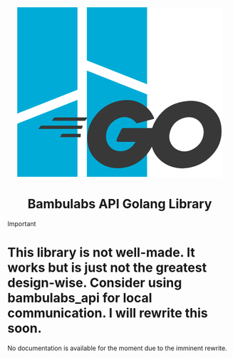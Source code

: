 <div align="center">
    <picture>
      <source srcset="assets/Logo-light.svg" media="(prefers-color-scheme: dark)">
      <source srcset="assets/Logo-dark.svg" media="(prefers-color-scheme: light)">
      <img src="assets/Logo-dark.svg" alt="Logo">
    </picture>

<h1>Bambulabs API Golang Library</h1>
</div>

> [!IMPORTANT]
# This library is not well-made. It works but is just not the greatest design-wise. Consider using bambulabs_api for local communication. I will rewrite this soon.
No documentation is available for the moment due to the imminent rewrite.
